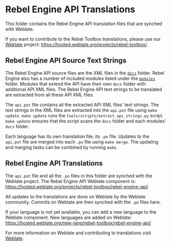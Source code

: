# Rebel Engine API Translations

This folder contains the Rebel Engine API translation files that are synched with Weblate.

If you want to contribute to the Rebel Toolbox translations, please use our [Weblate](https://hosted.weblate.org/engage/rebel-toolbox/) project:
https://hosted.weblate.org/projects/rebel-toolbox/

## Rebel Engine API Source Text Strings

The Rebel Engine API source files are the XML files in the [`docs`](https://github.com/RebelToolbox/RebelEngine/tree/main/docs) folder.
Rebel Engine also has a number of included modules listed under the [`modules`](https://github.com/RebelToolbox/RebelEngine/tree/main/modules) folder.
Modules that extend the API have their own `docs` folder with additional API XML files.
The Rebel Engine API text strings to be translated are extracted from all these API XML files.

The `api.pot` file contains all the extracted API XML files' text strings.
The text strings in the XML files are extracted into the `api.pot` file using `make update`.
`make update` runs the `tools/scripts/extract_api_strings.py` script.
`make update` ensures that the script scans the `docs` folder and each modules' `docs` folder.

Each language has its own translation file; its `.po` file.
Updates to the `api.pot` file are merged into each `.po` file using `make merge`.
The updating and merging tasks can be combined by running `make`.

## Rebel Engine API Translations

The `api.pot` file and all the `.po` files in this folder are synched with the Weblate project.
The Rebel Engine API Weblate component is:
https://hosted.weblate.org/projects/rebel-toolbox/rebel-engine-api/

All updates to the translations are done on Weblate by the Weblate community.
Commits on Weblate are then synched with the `.po` files here.

If your language is not yet available, you can add a new language to the Weblate component.
New languages are added on Weblate:
https://hosted.weblate.org/new-lang/rebel-toolbox/rebel-engine-api/

For more information on Weblate and contributing to translations visit [Weblate](https://hosted.weblate.org/engage/rebel-toolbox/).
